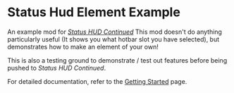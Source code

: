 # Status Hud Element Example 
An example mod for [_Status HUD Continued_](https://github.com/Gravydigger/statushud)
This mod doesn't do anything particularly useful (It shows you what hotbar slot you have selected), but demonstrates how to make an element of your own!

This is also a testing ground to demonstrate / test out features before being pushed to _Status HUD Continued_. 

For detailed documentation, refer to the [Getting Started](https://github.com/Gravydigger/statushud-element-example/wiki/Getting-Started) page.
